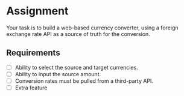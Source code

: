 # Assignment

Your task is to build a web-based currency converter, using a foreign exchange rate API as a source of truth for the conversion.

## Requirements

- [ ] Ability to select the source and target currencies.
- [ ] Ability to input the source amount.
- [ ] Conversion rates must be pulled from a third-party API.
- [ ] Extra feature
